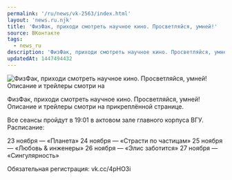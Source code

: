 ```yaml
---
permalink: '/ru/news/vk-2563/index.html'
layout: 'news.ru.njk'
title: 'ФизФак, приходи смотреть научное кино. Просветляйся, умней!'
source: ВКонтакте
tags:
  - news_ru
description: 'ФизФак, приходи смотреть научное кино. Просветляйся, умней!'
updatedAt: 1447494432
---
```

![ФизФак, приходи смотреть научное кино. Просветляйся, умней! Описание и трейлеры смотри на](https://sun9-9.userapi.com/impf/c629123/v629123484/20e38/I0oO9ifyE3s.jpg?size=720x405&quality=96&proxy=1&sign=7f3a8d61747d854784570528308fa4d1&c_uniq_tag=S8zh5VVZxpnN02j3Fok8tAYo3j9KF6-znFH-9TMRXVc&type=album)

ФизФак, приходи смотреть научное кино. Просветляйся, умней! Описание и трейлеры смотри на прикреплённой странице.

Все сеансы пройдут в 19:01 в актовом зале главного корпуса ВГУ. Расписание:

23 ноября — «Планета»
24 ноября — «Страсти по частицам»
25 ноября — «Любовь & инженеры»
26 ноября — «Элис заботится»
27 ноября — «Сингулярность»

Обязательная регистрация: vk.cc/4pHO3i
